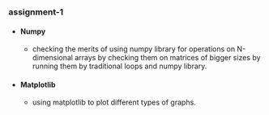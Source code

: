 ### assignment-1

- #### Numpy
    * checking the merits of using numpy library for operations on N-dimensional arrays by checking them on matrices of bigger sizes by running them by traditional loops and numpy library.

- #### Matplotlib
    * using matplotlib to plot different types of graphs.